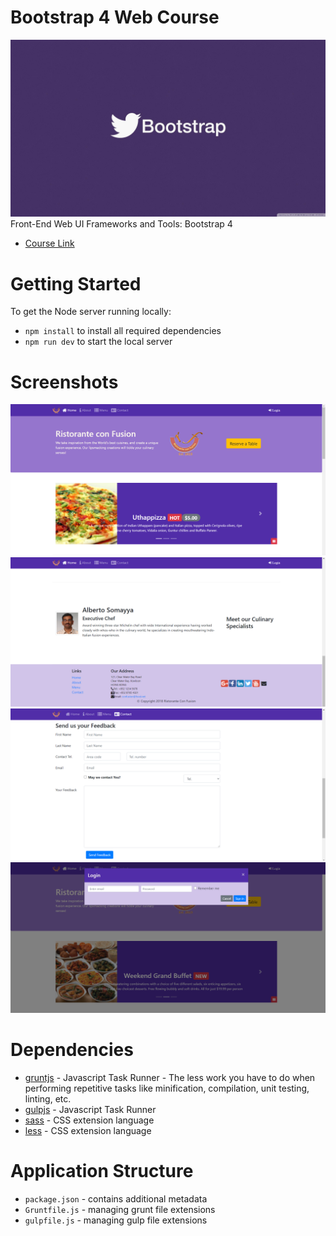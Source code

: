 # Bootstrap 4 Web Course
![](ss/wp5162470-bootstrap-wallpapers.jpg)
Front-End Web UI Frameworks and Tools: Bootstrap 4
* [Course Link](https://www.coursera.org/learn/bootstrap-4)
# Getting Started
To get the Node server running locally:

- `npm install` to install all required dependencies
- `npm run dev` to start the local server

# Screenshots
![](ss/Screenshot1.png)
![](ss/Screenshot2.png)
![](ss/Screenshot3.png)
![](ss/Screenshot4.png)

# Dependencies 
- [gruntjs](https://gruntjs.com/) - Javascript Task Runner - The less work you have to do when performing repetitive tasks like minification, compilation, unit testing, linting, etc.
- [gulpjs](https://gulpjs.com/) - Javascript Task Runner
- [sass](https://sass-lang.com/) - CSS extension language
- [less](http://lesscss.org/) - CSS extension language

# Application Structure
- `package.json` - contains additional metadata
- `Gruntfile.js` - managing grunt file extensions
- `gulpfile.js` - managing gulp file extensions